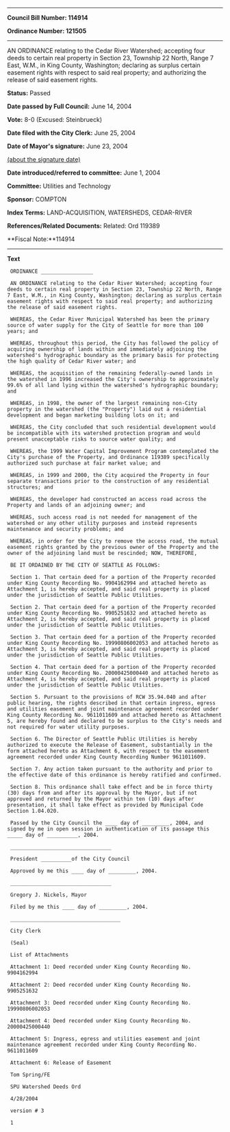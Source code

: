 

********

**Council Bill Number: 114914**
   
**Ordinance Number: 121505**
********

 AN ORDINANCE relating to the Cedar River Watershed; accepting four deeds to certain real property in Section 23, Township 22 North, Range 7 East, W.M., in King County, Washington; declaring as surplus certain easement rights with respect to said real property; and authorizing the release of said easement rights.

**Status:** Passed
   
**Date passed by Full Council:** June 14, 2004
   
**Vote:** 8-0 (Excused: Steinbrueck)
   
**Date filed with the City Clerk:** June 25, 2004
   
**Date of Mayor's signature:** June 23, 2004
   
[(about the signature date)](/~public/approvaldate.htm)
   
   
   
**Date introduced/referred to committee:** June 1, 2004
   
**Committee:** Utilities and Technology
   
**Sponsor:** COMPTON
   
   
**Index Terms:** LAND-ACQUISITION, WATERSHEDS, CEDAR-RIVER

**References/Related Documents:** Related: Ord 119389

**Fiscal Note:**114914

********

**Text**
   
```
 ORDINANCE _________________

 AN ORDINANCE relating to the Cedar River Watershed; accepting four deeds to certain real property in Section 23, Township 22 North, Range 7 East, W.M., in King County, Washington; declaring as surplus certain easement rights with respect to said real property; and authorizing the release of said easement rights.

 WHEREAS, the Cedar River Municipal Watershed has been the primary source of water supply for the City of Seattle for more than 100 years; and

 WHEREAS, throughout this period, the City has followed the policy of acquiring ownership of lands within and immediately adjoining the watershed's hydrographic boundary as the primary basis for protecting the high quality of Cedar River water; and

 WHEREAS, the acquisition of the remaining federally-owned lands in the watershed in 1996 increased the City's ownership to approximately 99.6% of all land lying within the watershed's hydrographic boundary; and

 WHEREAS, in 1998, the owner of the largest remaining non-City property in the watershed (the "Property") laid out a residential development and began marketing building lots on it; and

 WHEREAS, the City concluded that such residential development would be incompatible with its watershed protection program and would present unacceptable risks to source water quality; and

 WHEREAS, the 1999 Water Capital Improvement Program contemplated the City's purchase of the Property, and Ordinance 119389 specifically authorized such purchase at fair market value; and

 WHEREAS, in 1999 and 2000, the City acquired the Property in four separate transactions prior to the construction of any residential structures; and

 WHEREAS, the developer had constructed an access road across the Property and lands of an adjoining owner; and

 WHEREAS, such access road is not needed for management of the watershed or any other utility purposes and instead represents maintenance and security problems; and

 WHEREAS, in order for the City to remove the access road, the mutual easement rights granted by the previous owner of the Property and the owner of the adjoining land must be rescinded; NOW, THEREFORE,

 BE IT ORDAINED BY THE CITY OF SEATTLE AS FOLLOWS:

 Section 1. That certain deed for a portion of the Property recorded under King County Recording No. 9904162994 and attached hereto as Attachment 1, is hereby accepted, and said real property is placed under the jurisdiction of Seattle Public Utilities.

 Section 2. That certain deed for a portion of the Property recorded under King County Recording No. 9905251632 and attached hereto as Attachment 2, is hereby accepted, and said real property is placed under the jurisdiction of Seattle Public Utilities.

 Section 3. That certain deed for a portion of the Property recorded under King County Recording No. 19990806002053 and attached hereto as Attachment 3, is hereby accepted, and said real property is placed under the jurisdiction of Seattle Public Utilities.

 Section 4. That certain deed for a portion of the Property recorded under King County Recording No. 20000425000440 and attached hereto as Attachment 4, is hereby accepted, and said real property is placed under the jurisdiction of Seattle Public Utilities.

 Section 5. Pursuant to the provisions of RCW 35.94.040 and after public hearing, the rights described in that certain ingress, egress and utilities easement and joint maintenance agreement recorded under King County Recording No. 9611011609 and attached hereto as Attachment 5, are hereby found and declared to be surplus to the City's needs and not required for water utility purposes.

 Section 6. The Director of Seattle Public Utilities is hereby authorized to execute the Release of Easement, substantially in the form attached hereto as Attachment 6, with respect to the easement agreement recorded under King County Recording Number 9611011609.

 Section 7. Any action taken pursuant to the authority and prior to the effective date of this ordinance is hereby ratified and confirmed.

 Section 8. This ordinance shall take effect and be in force thirty (30) days from and after its approval by the Mayor, but if not approved and returned by the Mayor within ten (10) days after presentation, it shall take effect as provided by Municipal Code Section 1.04.020.

 Passed by the City Council the ____ day of _________, 2004, and signed by me in open session in authentication of its passage this _____ day of __________, 2004.

 _________________________________

 President __________of the City Council

 Approved by me this ____ day of _________, 2004.

 _________________________________

 Gregory J. Nickels, Mayor

 Filed by me this ____ day of _________, 2004.

 ____________________________________

 City Clerk

 (Seal)

 List of Attachments

 Attachment 1: Deed recorded under King County Recording No. 9904162994

 Attachment 2: Deed recorded under King County Recording No. 9905251632

 Attachment 3: Deed recorded under King County Recording No. 19990806002053

 Attachment 4: Deed recorded under King County Recording No. 20000425000440

 Attachment 5: Ingress, egress and utilities easement and joint maintenance agreement recorded under King County Recording No. 9611011609

 Attachment 6: Release of Easement

 Tom Spring/FE

 SPU Watershed Deeds Ord

 4/28/2004

 version # 3

 1

```
